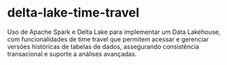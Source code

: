 # delta-lake-time-travel
Uso de Apache Spark e Delta Lake para implementar um Data Lakehouse, com funcionalidades de time travel que permitem acessar e gerenciar versões históricas de tabelas de dados, assegurando consistência transacional e suporte a análises avançadas.
